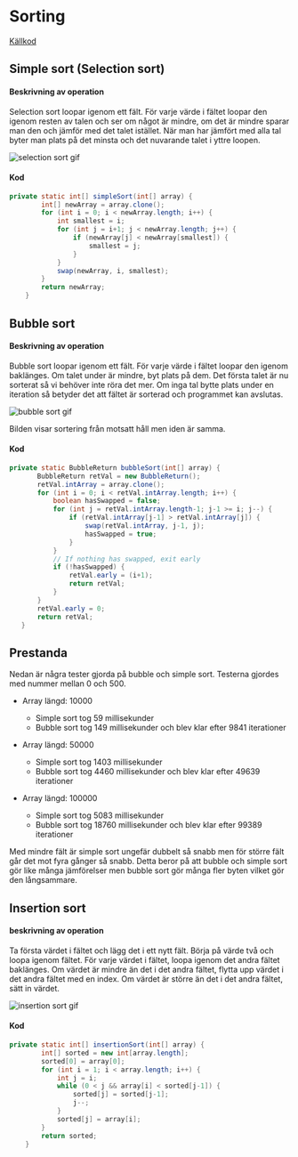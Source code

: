 # Sorting

[Källkod](https://github.com/Malmz/java-sorting/releases/download/v1.0/source.zip)

## Simple sort (Selection sort)

#### Beskrivning av operation

Selection sort loopar igenom ett fält. För varje värde i fältet loopar den igenom resten av talen och ser om något är mindre, om det är mindre sparar man den och jämför med det talet istället. När man har jämfört med alla tal byter man plats på det minsta och det nuvarande talet i yttre loopen.

![selection sort gif](http://piratelearner.com/static/media/images/admin/2015/10/13/selection.gif)

#### Kod

```java
private static int[] simpleSort(int[] array) {
        int[] newArray = array.clone();
        for (int i = 0; i < newArray.length; i++) {
            int smallest = i;
            for (int j = i+1; j < newArray.length; j++) {
                if (newArray[j] < newArray[smallest]) {
                    smallest = j;
                }
            }
            swap(newArray, i, smallest);
        }
        return newArray;
    }
```

## Bubble sort

#### Beskrivning av operation

Bubble sort loopar igenom ett fält. För varje värde i fältet loopar den igenom baklänges. Om talet under är mindre, byt plats på dem. Det första talet är nu sorterat så vi behöver inte röra det mer. Om inga tal bytte plats under en iteration så betyder det att fältet är sorterad och programmet kan avslutas.

![bubble sort gif](http://piratelearner.com/static/media/images/admin/2015/10/13/bubble.gif)

Bilden visar sortering från motsatt håll men iden är samma.

#### Kod

```java
private static BubbleReturn bubbleSort(int[] array) {
       BubbleReturn retVal = new BubbleReturn();
       retVal.intArray = array.clone();
       for (int i = 0; i < retVal.intArray.length; i++) {
           boolean hasSwapped = false;
           for (int j = retVal.intArray.length-1; j-1 >= i; j--) {
               if (retVal.intArray[j-1] > retVal.intArray[j]) {
                   swap(retVal.intArray, j-1, j);
                   hasSwapped = true;
               }
           }
           // If nothing has swapped, exit early
           if (!hasSwapped) {
               retVal.early = (i+1);
               return retVal;
           }
       }
       retVal.early = 0;
       return retVal;
   }
```

## Prestanda

Nedan är några tester gjorda på bubble och simple sort. Testerna gjordes med nummer mellan 0 och 500.

- Array längd: 10000
  - Simple sort tog 59 millisekunder
  - Bubble sort tog 149 millisekunder och blev klar efter 9841 iterationer


- Array längd: 50000
  - Simple sort tog 1403 millisekunder
  - Bubble sort tog 4460 millisekunder och blev klar efter 49639 iterationer


- Array längd: 100000
  - Simple sort tog 5083 millisekunder
  - Bubble sort tog 18760 millisekunder och blev klar efter 99389 iterationer

Med mindre fält är simple sort ungefär dubbelt så snabb men för större fält går det mot fyra gånger så snabb. Detta beror på att bubble och simple sort gör like många jämförelser men bubble sort gör många fler byten vilket gör den långsammare.

## Insertion sort

#### beskrivning av operation

Ta första värdet i fältet och lägg det i ett nytt fält. Börja på värde två och loopa igenom fältet. För varje värdet i fältet, loopa igenom det andra fältet baklänges. Om värdet är mindre än det i det andra fältet, flytta upp värdet i det andra fältet med en index. Om värdet är större än det i det andra fältet, sätt in värdet.

![insertion sort gif](http://piratelearner.com/static/media/images/admin/2015/10/14/insertion.gif)

#### Kod

```java
private static int[] insertionSort(int[] array) {
        int[] sorted = new int[array.length];
        sorted[0] = array[0];
        for (int i = 1; i < array.length; i++) {
            int j = i;
            while (0 < j && array[i] < sorted[j-1]) {
                sorted[j] = sorted[j-1];
                j--;
            }
            sorted[j] = array[i];
        }
        return sorted;
    }
```
